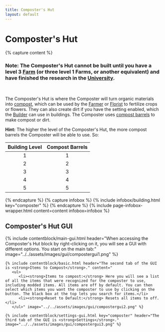 ```yaml
---
title: Composter's Hut
layout: default
---
```

# Composter's Hut

{% capture content %}
### Note: The Composter's Hut cannot be built until you have a level 3 [Farm](../../source/buildings/farm&field) (or three level 1 Farms, or another equivalent) and have finished the research in the [University](../../source/buildings/university).
<br> 

The Composter's Hut is where the Composter will turn organic materials into [compost](../../source/items/compost), which can be used by the [Farmer](../../source/workers/farmer) or [Florist](../../source/workers/florist) to fertilize crops or flowers. They can also create dirt if you have the setting enabled, which the [Builder](../../source/workers/builder) can use in buildings. The Composter uses [compost barrels](../../source/items/compostbarrel) to make compost or dirt.

**Hint:** The higher the level of the Composter's Hut, the more compost barrels the Composter will be able to use. So:


| Building Level | Compost Barrels |
| :-----: | :-----: |
| 1 | 1 |
| 2 | 2 |
| 3 | 3 |
| 4 | 4 |
| 5 | 5 |
{% endcapture %}
{% capture infobox %}
{% include infobox/building.html key="composter" %}
{% endcapture %}
{% include page-infobox-wrapper.html content=content infobox=infobox %}

## Composter's Hut GUI

<div class="row">
  <div class="col">
    {% include contentblock/main-gui.html header="When accessing the Composter's Hut block by right-clicking on it, you will see a GUI with different options. You start on the main tab:" image="../../assets/images/gui/compostergui1.png" %}

    {% include contentblock/basic.html header="The second tab of the GUI is <strong>Items to Compost</strong>." content="
       <ul>
          <li><strong>Items to compost:</strong> Here you will see a list of all the items that were recognized for the composter to use, including modded items. All items are off by default. You can then select which items you want the composter to use by clicking on the button. The black box at the top lets you search for items.</li>
          <li><strong>Reset to Default:</strong> Resets all items to off.</li>
       </ul>" image="../../assets/images/gui/compostergui2.png" %}

    {% include contentblock/settings-gui.html key="composter" header="The third tab of the GUI is <strong>Settings</strong>." image="../../assets/images/gui/compostergui3.png" %}

  </div>
</div>

